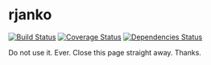 # rjanko 

[![Build Status][travis-image]][travis-url] [![Coverage Status][coveralls-image]][coveralls-url] [![Dependencies Status][david-image]][david-url]

Do not use it. Ever. Close this page straight away. Thanks.

[travis-image]: https://travis-ci.org/kompot/rjanko.svg?branch=master
[travis-url]: https://travis-ci.org/kompot/rjanko

[coveralls-image]: https://coveralls.io/repos/kompot/rjanko/badge.svg?branch=master
[coveralls-url]: https://coveralls.io/r/kompot/rjanko?branch=master

[david-image]: https://david-dm.org/kompot/rjanko.svg
[david-url]: https://david-dm.org/kompot/rjanko 
